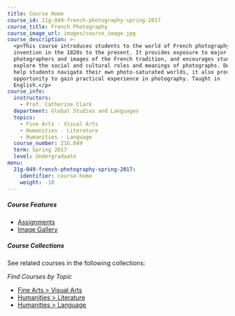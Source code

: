 ```yaml
---
title: Course Home
course_id: 21g-049-french-photography-spring-2017
course_title: French Photography
course_image_url: images/course_image.jpg
course_description: >-
  <p>This course introduces students to the world of French photography from its
  invention in the 1820s to the present. It provides exposure to major
  photographers and images of the French tradition, and encourages students to
  explore the social and cultural roles and meanings of photographs. Designed to
  help students navigate their own photo-saturated worlds, it also provides
  opportunity to gain practical experience in photography. Taught in
  English.</p>
course_info:
  instructors:
    - Prof. Catherine Clark
  department: Global Studies and Languages
  topics:
    - Fine Arts - Visual Arts
    - Humanities - Literature
    - Humanities - Language
  course_number: 21G.049
  term: Spring 2017
  level: Undergraduate
menu:
  21g-049-french-photography-spring-2017:
    identifier: course-home
    weight: -10
---
```


##### Course Features

* [Assignments]()
* [Image Gallery]()

##### Course Collections

See related courses in the following collections:

_Find Courses by Topic_

* [Fine Arts > Visual Arts](#)
* [Humanities > Literature](#)
* [Humanities > Language](#)
